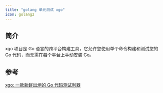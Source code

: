 ```yaml
---
title: "golang 单元测试 xgo"
icon: golang2
---
```


## 简介

xgo 项目是 Go 语言的跨平台构建工具，它允许您使用单个命令构建和测试您的 Go 代码，而无需在每个平台上手动安装 Go。


## 参考

[xgo: 一款新鲜出炉的 Go 代码测试利器](https://juejin.cn/post/7371280074127638567)
